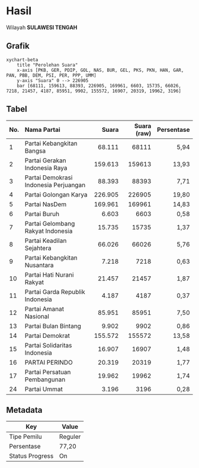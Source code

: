 # Hasil

Wilayah **SULAWESI TENGAH**

## Grafik

```mermaid
xychart-beta
    title "Perolehan Suara"
    x-axis [PKB, GER, PDIP, GOL, NAS, BUR, GEL, PKS, PKN, HAN, GAR, PAN, PBB, DEM, PSI, PER, PPP, UMM]
    y-axis "Suara" 0 --> 226905
    bar [68111, 159613, 88393, 226905, 169961, 6603, 15735, 66026, 7218, 21457, 4187, 85951, 9902, 155572, 16907, 20319, 19962, 3196]
```

## Tabel

| No. | Nama Partai                           | Suara   | Suara (raw) | Persentase |
|:--- |:------------------------------------- | -------:| -----------:| ----------:|
| 1   | Partai Kebangkitan Bangsa             | 68.111  | 68111       | 5,94       |
| 2   | Partai Gerakan Indonesia Raya         | 159.613 | 159613      | 13,93      |
| 3   | Partai Demokrasi Indonesia Perjuangan | 88.393  | 88393       | 7,71       |
| 4   | Partai Golongan Karya                 | 226.905 | 226905      | 19,80      |
| 5   | Partai NasDem                         | 169.961 | 169961      | 14,83      |
| 6   | Partai Buruh                          | 6.603   | 6603        | 0,58       |
| 7   | Partai Gelombang Rakyat Indonesia     | 15.735  | 15735       | 1,37       |
| 8   | Partai Keadilan Sejahtera             | 66.026  | 66026       | 5,76       |
| 9   | Partai Kebangkitan Nusantara          | 7.218   | 7218        | 0,63       |
| 10  | Partai Hati Nurani Rakyat             | 21.457  | 21457       | 1,87       |
| 11  | Partai Garda Republik Indonesia       | 4.187   | 4187        | 0,37       |
| 12  | Partai Amanat Nasional                | 85.951  | 85951       | 7,50       |
| 13  | Partai Bulan Bintang                  | 9.902   | 9902        | 0,86       |
| 14  | Partai Demokrat                       | 155.572 | 155572      | 13,58      |
| 15  | Partai Solidaritas Indonesia          | 16.907  | 16907       | 1,48       |
| 16  | PARTAI PERINDO                        | 20.319  | 20319       | 1,77       |
| 17  | Partai Persatuan Pembangunan          | 19.962  | 19962       | 1,74       |
| 24  | Partai Ummat                          | 3.196   | 3196        | 0,28       |


## Metadata

| Key             | Value   |
| --------------- | ------- |
| Tipe Pemilu     | Reguler |
| Persentase      | 77,20   |
| Status Progress | On      |



